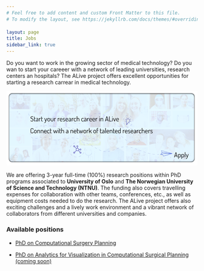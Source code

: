 ```yaml
---
# Feel free to add content and custom Front Matter to this file.
# To modify the layout, see https://jekyllrb.com/docs/themes/#overriding-theme-defaults

layout: page
title: Jobs
sidebar_link: true
---
```


Do you want to work in the growing sector of medical technology? Do you wan to
start your careeer with a network of leading universities, research centers an
hospitals? The ALive project offers excellent opportunities for starting a
research carrear in medical technology.

![Apply](/assets/img/jobs.png)

We are offering 3-year full-time (100%) research positions within PhD
programs associated to **University of Oslo** and **The Norwegian University of
Science and Technology (NTNU)**. The funding also covers travelling expenses for
collaboration with other teams, conferences, etc., as well as equipment
costs needed to do the research. The ALive project offers also exciting
challenges and a lively work environment and a vibrant network of collaborators
from different universities and companies. 

### Available positions

  - [PhD on Computational Surgery Planning](/phd-surgery-planning)

  - [PhD on Analytics for Visualization in Computational Surgical Planning
    (coming soon)]()
